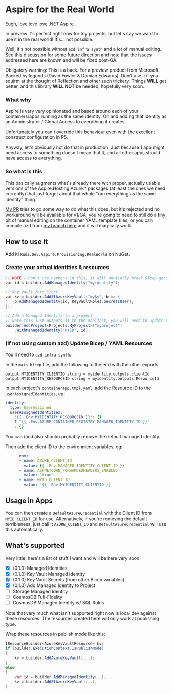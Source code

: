 # Aspire for the Real World

Eugh, love love love .NET Aspire.

In preview it's perfect right now for toy projects, but let's say we want to use it in the real world! It's... not
possible.

Well, it's not possible without `azd infra synth` and a _lot_ of manual editing. See [this discussion](https://github.com/Azure/azure-dev/discussions/3184) for some future direction and
note that the issues addressed here are known and will be fixed post-GA.

Obligatory warning: This is a hack. For a preview product from Microsoft. Backed by legends (David Fowler & Damian
Edwards). Don't use it if you squirm at the thought of Reflection and other such trickery. Things **WILL** get better,
and this library **WILL NOT** be needed, hopefully very soon.

### What why

Aspire is very very opinionated and based around each of your containers/apps running as the same identity. Oh and
adding that identity as an Administrator / Global Access to everything it creates.

Unfortunately you can't override this behaviour even with the excellent construct configuration in P5.

Anyway, let's obviously not do that in production. Just because 1 app might need access to something doesn't mean that
it, and all other apps should have access to everything.

### So what is this

This basically augments what's already there with proper, actually usable versions of the Aspire.Hosting.Azure.*
packages (at least the ones we need currently) that just forget about that whole "run everything as the same identity"
thing.

[My PR](https://github.com/dotnet/aspire/pull/3339) tries to go some way to do what this does, but it's rejected and no workaround will
be available for v1/GA, you're going to need to still do a tiny bit of manual editing on the container YAML template
files, or you can compile azd from [my branch here](https://github.com/rudiv/azure-dev/tree/aspire-project-uai) and it will magically work.

## How to use it

Add it! `Rudi.Dev.Aspire.Provisioning.RealWorld` on NuGet.

### Create your actual identities & resources

```csharp
// NOTE - Don't use hyphens in this, it will partially break Bicep generation despite "Name must contain only ASCII letters, digits, and hyphens."
var id = builder.AddManagedIdentity("myidentity");

// Key Vault Zero Trust
var kv = builder.AddZtAzureKeyVault("mykv", b => {
    b.AddManagedIdentity(id, KeyVaultRoles.SecretsUser);
});

// Add a Managed Identity to a project
// Note this just outputs it to the manifest, you will need to update the YAML or use the azd branch above
builder.AddProject<Projects.MyProject>("myproject")
    .WithManagedIdentity("MYID", id);
```

### (If not using custom azd) Update Bicep / YAML Resources

You'll need to `azd infra synth`.

In the `main.bicep` file, add the following to the end with the other exports:

```
output MYIDENTITY_CLIENTID string = myidentity.outputs.clientId
output MYIDENTITY_RESOURCEID string = myidentity.outputs.ResourceId
```

In each project's `containerapp.tmpl.yaml`, add the Resource ID to the `userAssignedIdentities`, eg:

```yaml
identity:
  type: UserAssigned
  userAssignedIdentities:
    '{{ .Env.MYIDENTITY_RESOURCEID }}': {}
    ? "{{ .Env.AZURE_CONTAINER_REGISTRY_MANAGED_IDENTITY_ID }}"
    : {}
```

You can (and also should) probably remove the default managed identity.

Then add the client ID to the environment variables, eg:

```yaml
      env:
      - name: AZURE_CLIENT_ID
        value: {{ .Env.MANAGED_IDENTITY_CLIENT_ID }}
      - name: ASPNETCORE_FORWARDEDHEADERS_ENABLED
        value: "true"
      - name: MYID_CLIENT_ID
        value: '{{ .Env.MYIDENTITY_CLIENTID }}'
```

## Usage in Apps

You can then create a `DefaultAzureCredential` with the Client ID from `MYID_CLIENT_ID` for use. Alternatively, if you're
removing the default terribleness, just call it `AZURE_CLIENT_ID` and `DefaultAzureCredential` will use this automatically.


## What's supported

Very little, here's a list of stuff I want and will be here very soon.

- [x] (0.1.0) Managed Identities
- [x] (0.1.0) Key Vault Managed Identity
- [x] (0.1.0) Key Vault Secrets (from other Bicep variables)
- [x] (0.1.0) Add Managed Identity to Project
- [ ] Storage Managed Identity
- [ ] CosmosDB Full-Fidelity
- [ ] CosmosDB Managed Identity w/ SQL Roles

Note that very much what isn't supported right now is local dev against these resources. The resources created here will
only work at publishing type.

Wrap these resources in publish mode like this:
```csharp
IResourceBuilder<AzureKeyVaultResource> kv;
if (builder.ExecutionContext.IsPublishMode)
{
    kv = builder.AddAzureKeyVault(...);
}
else
{
    var id = builder.AddManagedIdentity(..);
    kv = builder.AddZtAzureKeyVault(..);
}
```